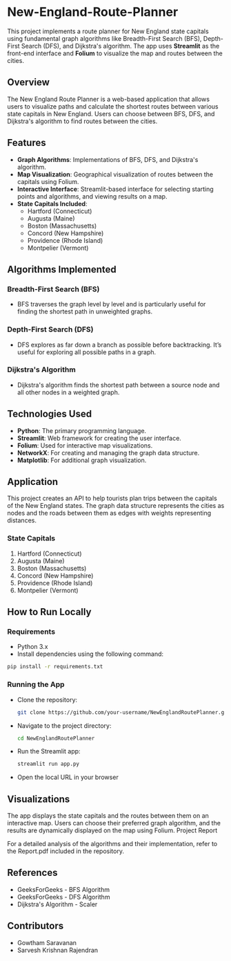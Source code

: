 # New-England-Route-Planner

This project implements a route planner for New England state capitals using fundamental graph algorithms like Breadth-First Search (BFS), Depth-First Search (DFS), and Dijkstra's algorithm. The app uses **Streamlit** as the front-end interface and **Folium** to visualize the map and routes between the cities.

## Overview

The New England Route Planner is a web-based application that allows users to visualize paths and calculate the shortest routes between various state capitals in New England. Users can choose between BFS, DFS, and Dijkstra's algorithm to find routes between the cities.

## Features

- **Graph Algorithms**: Implementations of BFS, DFS, and Dijkstra's algorithm.
- **Map Visualization**: Geographical visualization of routes between the capitals using Folium.
- **Interactive Interface**: Streamlit-based interface for selecting starting points and algorithms, and viewing results on a map.
- **State Capitals Included**:
  - Hartford (Connecticut)
  - Augusta (Maine)
  - Boston (Massachusetts)
  - Concord (New Hampshire)
  - Providence (Rhode Island)
  - Montpelier (Vermont)

## Algorithms Implemented

### Breadth-First Search (BFS)
- BFS traverses the graph level by level and is particularly useful for finding the shortest path in unweighted graphs.

### Depth-First Search (DFS)
- DFS explores as far down a branch as possible before backtracking. It’s useful for exploring all possible paths in a graph.

### Dijkstra's Algorithm
- Dijkstra's algorithm finds the shortest path between a source node and all other nodes in a weighted graph.

## Technologies Used

- **Python**: The primary programming language.
- **Streamlit**: Web framework for creating the user interface.
- **Folium**: Used for interactive map visualizations.
- **NetworkX**: For creating and managing the graph data structure.
- **Matplotlib**: For additional graph visualization.

## Application

This project creates an API to help tourists plan trips between the capitals of the New England states. The graph data structure represents the cities as nodes and the roads between them as edges with weights representing distances.

### State Capitals

1. Hartford (Connecticut)
2. Augusta (Maine)
3. Boston (Massachusetts)
4. Concord (New Hampshire)
5. Providence (Rhode Island)
6. Montpelier (Vermont)

## How to Run Locally

### Requirements
- Python 3.x
- Install dependencies using the following command:

```bash
pip install -r requirements.txt
```
### Running the App
- Clone the repository:
  ```bash
  git clone https://github.com/your-username/NewEnglandRoutePlanner.git
  ```
- Navigate to the project directory:
  ``` bash
  cd NewEnglandRoutePlanner
  ```
- Run the Streamlit app:
  ```bash
  streamlit run app.py
  ```
- Open the local URL in your browser

## Visualizations

The app displays the state capitals and the routes between them on an interactive map.
Users can choose their preferred graph algorithm, and the results are dynamically displayed on the map using Folium.
Project Report

For a detailed analysis of the algorithms and their implementation, refer to the Report.pdf included in the repository.

## References

- GeeksForGeeks - BFS Algorithm
- GeeksForGeeks - DFS Algorithm
- Dijkstra's Algorithm - Scaler

## Contributors

- Gowtham Saravanan
- Sarvesh Krishnan Rajendran
